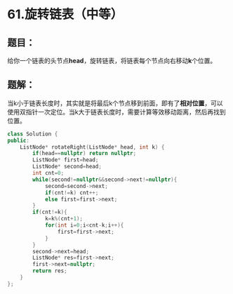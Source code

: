 # 61.旋转链表（中等）
## 题目：
给你一个链表的头节点**head**，旋转链表，将链表每个节点向右移动**k**个位置。
## 题解：
当k小于链表长度时，其实就是将最后k个节点移到前面，即有了**相对位置**，可以使用双指针一次定位。当k大于链表长度时，需要计算等效移动距离，然后再找到位置。
```c++
class Solution {
public:
    ListNode* rotateRight(ListNode* head, int k) {
        if(head==nullptr) return nullptr;
        ListNode* first=head;
        ListNode* second=head;
        int cnt=0;
        while(second!=nullptr&&second->next!=nullptr){
            second=second->next;
            if(cnt!=k) cnt++;
            else first=first->next;
        }
        if(cnt!=k){
            k=k%(cnt+1);
            for(int i=0;i<cnt-k;i++){
                first=first->next;
            }
        }
        second->next=head;
        ListNode* res=first->next;
        first->next=nullptr;
        return res;  
    }
};
```
